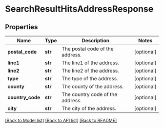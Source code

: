 # SearchResultHitsAddressResponse

## Properties
Name | Type | Description | Notes
------------ | ------------- | ------------- | -------------
**postal_code** | **str** | The postal code of the address. | [optional] 
**line1** | **str** | The line1 of the address. | [optional] 
**line2** | **str** | The line2 of the address. | [optional] 
**type** | **str** | The type of the address. | [optional] 
**county** | **str** | The county of the address. | [optional] 
**country_code** | **str** | The country code of the address. | [optional] 
**city** | **str** | The city of the address. | [optional] 

[[Back to Model list]](../README.md#documentation-for-models) [[Back to API list]](../README.md#documentation-for-api-endpoints) [[Back to README]](../README.md)

